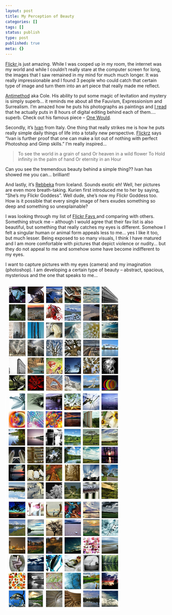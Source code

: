 ```yaml
---
layout: post
title: My Perception of Beauty
categories: []
tags: []
status: publish
type: post
published: true
meta: {}
---
```

[Flickr ](http://flickr.com/explore/interesting/7days/ "Interesting pics on Flickr")is just amazing. While I was cooped up in my room, the internet was my world and while I couldn’t really stare at the computer screen for long, the images that I saw remained in my mind for much much longer. It was really impressionable and I found 3 people who could catch that certain type of image and turn them into an art piece that really made me reflect.

[Antimethod](http://flickr.com/photos/antimethod/ "Antimethod in Flickr") aka Cole. His ability to put some magic of levitation and mystery is simply superb... it reminds me about all the Fauvism, Expressionism and Surrealism. I’m amazed how he puts his photographs as paintings and [I read ](http://www.flickrz.info/topics/antimethod/ "Interview with Antimethod")that he actually puts in 8 hours of digital editing behind each of them.... superb. Check out his famous piece – [One Would](http://flickr.com/photos/antimethod/31409920/).

Secondly, it’s [Ivan](http://flickr.com/photos/roquentin/ "Ivan in Flickr") from Italy. One thing that really strikes me is how he puts really simple daily things of life into a totally new perspective. [Flickrz](http://www.flickrz.info/topics/Ivan/ "Interview with Ivan") says “Ivan is further proof that one can make a lot out of nothing with perfect Photoshop and Gimp skills.” I’m really inspired...

>  

> To see the world in a grain of sand Or heaven in a wild flower To Hold infinity in the palm of hand Or eternity in an Hour

Can you see the tremendous beauty behind a simple thing?? Ivan has showed me you can... brilliant!

And lastly, it’s [Rebbeka](http://flickr.com/photos/rebba/ "Rebekka in Flickr") from Iceland. Sounds exotic eh! Well, her pictures are even more breath-taking. Kurien first introduced me to her by saying, “She’s my Flickr Goddess”. Well dude, she’s now my Flickr Goddess too. How is it possible that every single image of hers exudes something so deep and something so unexplainable?

I was looking through my list of [Flickr Favs ](http://flickr.com/photos/sweska/favorites/ "Sweska's Favourite Pictures")and comparing with others. Something struck me – although I would agree that their fav list is also beautiful, but something that really catches my eyes is different. Somehow I felt a singular human or animal form appeals less to me... yes I like it too, but much lesser. Being exposed to so many visuals, I think I have matured and I am more comfortable with pictures that depict violence or nudity... but they do not appeal to me and somehow some have become indifferent to my eyes.

I want to capture pictures with my eyes (camera) and my imagination (photoshop). I am developing a certain type of beauty – abstract, spacious, mysterious and the one that speaks to me...

![](/img/ffav.jpg)
